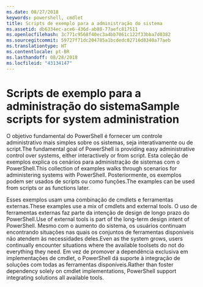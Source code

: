 ```yaml
---
ms.date: 08/27/2018
keywords: powershell, cmdlet
title: Scripts de exemplo para a administração do sistema
ms.assetid: db6334ec-ace6-436d-ab88-77aefc817511
ms.openlocfilehash: 3c771c9568f40ec3a4bb7061c122f33bba7d0382
ms.sourcegitcommit: 59727f71dc204785a1bcdedc02716d8340a77aeb
ms.translationtype: HT
ms.contentlocale: pt-BR
ms.lasthandoff: 08/28/2018
ms.locfileid: "43134147"
---
```

# <a name="sample-scripts-for-system-administration"></a><span data-ttu-id="69de6-103">Scripts de exemplo para a administração do sistema</span><span class="sxs-lookup"><span data-stu-id="69de6-103">Sample scripts for system administration</span></span>

<span data-ttu-id="69de6-104">O objetivo fundamental do PowerShell é fornecer um controle administrativo mais simples sobre os sistemas, seja interativamente ou de script.</span><span class="sxs-lookup"><span data-stu-id="69de6-104">The fundamental goal of PowerShell is providing easy administrative control over systems, either interactively or from script.</span></span> <span data-ttu-id="69de6-105">Esta coleção de exemplos explica os cenários para administração de sistemas com o PowerShell.</span><span class="sxs-lookup"><span data-stu-id="69de6-105">This collection of examples walks through scenarios for administering systems with PowerShell.</span></span> <span data-ttu-id="69de6-106">Posteriormente, os exemplos podem ser usados de scripts ou como funções.</span><span class="sxs-lookup"><span data-stu-id="69de6-106">The examples can be used from scripts or as functions later.</span></span>

<span data-ttu-id="69de6-107">Esses exemplos usam uma combinação de cmdlets e ferramentas externas.</span><span class="sxs-lookup"><span data-stu-id="69de6-107">These examples use a mix of cmdlets and external tools.</span></span> <span data-ttu-id="69de6-108">O uso de ferramentas externas faz parte da intenção de design de longo prazo do PowerShell.</span><span class="sxs-lookup"><span data-stu-id="69de6-108">Use of external tools is part of the long-term design intent of PowerShell.</span></span> <span data-ttu-id="69de6-109">Mesmo com o aumento do sistema, os usuários continuam encontrando situações nas quais os conjuntos de ferramentas disponíveis não atendem às necessidades deles.</span><span class="sxs-lookup"><span data-stu-id="69de6-109">Even as the system grows, users continually encounter situations where the available toolsets do not do everything they need.</span></span> <span data-ttu-id="69de6-110">Em vez de promover a dependência exclusiva em implementações de cmdlet, o PowerShell dá suporte à integração de soluções com todas as ferramentas disponíveis.</span><span class="sxs-lookup"><span data-stu-id="69de6-110">Rather than foster dependency solely on cmdlet implementations, PowerShell support integrating solutions all available tools.</span></span>